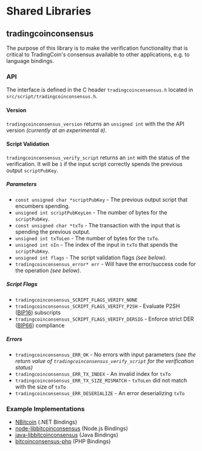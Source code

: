 Shared Libraries
================

## tradingcoinconsensus

The purpose of this library is to make the verification functionality that is critical to TradingCoin's consensus available to other applications, e.g. to language bindings.

### API

The interface is defined in the C header `tradingcoinconsensus.h` located in  `src/script/tradingcoinconsensus.h`.

#### Version

`tradingcoinconsensus_version` returns an `unsigned int` with the the API version *(currently at an experimental `0`)*.

#### Script Validation

`tradingcoinconsensus_verify_script` returns an `int` with the status of the verification. It will be `1` if the input script correctly spends the previous output `scriptPubKey`.

##### Parameters
- `const unsigned char *scriptPubKey` - The previous output script that encumbers spending.
- `unsigned int scriptPubKeyLen` - The number of bytes for the `scriptPubKey`.
- `const unsigned char *txTo` - The transaction with the input that is spending the previous output.
- `unsigned int txToLen` - The number of bytes for the `txTo`.
- `unsigned int nIn` - The index of the input in `txTo` that spends the `scriptPubKey`.
- `unsigned int flags` - The script validation flags *(see below)*.
- `tradingcoinconsensus_error* err` - Will have the error/success code for the operation *(see below)*.

##### Script Flags
- `tradingcoinconsensus_SCRIPT_FLAGS_VERIFY_NONE`
- `tradingcoinconsensus_SCRIPT_FLAGS_VERIFY_P2SH` - Evaluate P2SH ([BIP16](https://github.com/bitcoin/bips/blob/master/bip-0016.mediawiki)) subscripts
- `tradingcoinconsensus_SCRIPT_FLAGS_VERIFY_DERSIG` - Enforce strict DER ([BIP66](https://github.com/bitcoin/bips/blob/master/bip-0066.mediawiki)) compliance

##### Errors
- `tradingcoinconsensus_ERR_OK` - No errors with input parameters *(see the return value of `tradingcoinconsensus_verify_script` for the verification status)*
- `tradingcoinconsensus_ERR_TX_INDEX` - An invalid index for `txTo`
- `tradingcoinconsensus_ERR_TX_SIZE_MISMATCH` - `txToLen` did not match with the size of `txTo`
- `tradingcoinconsensus_ERR_DESERIALIZE` - An error deserializing `txTo`

### Example Implementations
- [NBitcoin](https://github.com/NicolasDorier/NBitcoin/blob/master/NBitcoin/Script.cs#L814) (.NET Bindings)
- [node-libbitcoinconsensus](https://github.com/bitpay/node-libbitcoinconsensus) (Node.js Bindings)
- [java-libbitcoinconsensus](https://github.com/dexX7/java-libbitcoinconsensus) (Java Bindings)
- [bitcoinconsensus-php](https://github.com/Bit-Wasp/bitcoinconsensus-php) (PHP Bindings)
